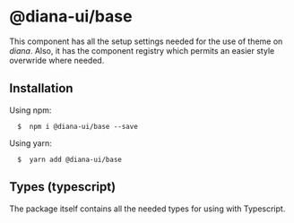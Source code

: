 # @diana-ui/base

This component has all the setup settings needed for the use of theme on _diana_. Also, it has the component registry which permits an easier style overwride where needed.

## Installation

Using npm:

```shell
  $  npm i @diana-ui/base --save
```

Using yarn:

```shell
  $  yarn add @diana-ui/base
```

## Types (typescript)

The package itself contains all the needed types for using with Typescript.
